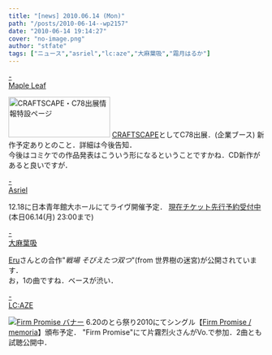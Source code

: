 ```yaml
---
title: "[news] 2010.06.14 (Mon)"
path: "/posts/2010-06-14--wp2157"
date: "2010-06-14 19:14:27"
cover: "no-image.png"
author: "stfate"
tags: ["ニュース","asriel","lc:aze","大麻葉吸","霜月はるか"]
---
```


<style type="text/css">
<!--
p {white-space: pre-wrap};
-->
</style>

<a class="topics" href="http://shimotsukin.com/" target="_blank">- Maple Leaf</a>
<div class="news"><a href="http://craftscape.co.jp/c78/c78.html" target="_blank"><img src="http://craftscape.co.jp/c78/banc78_200.jpg" width="200" height="80" border="0" alt="CRAFTSCAPE・C78出展情報特設ページ"></a>
<a href="http://craftscape.co.jp/" target="_blank">CRAFTSCAPE</a>としてC78出展．(企業ブース)
新作予定ありとのこと．詳細は今後告知．
<div id="talk">今後はコミケでの作品発表はこういう形になるということですかね．CD新作があると良いですが．</div></div>

<a class="topics" href="http://asriel.jp/" target="_blank">- Asriel</a>
<div class="news">12.18に日本青年館大ホールにてライヴ開催予定．
<a href="http://5pb.jp/asriel/live/" target="_blank">現在チケット先行予約受付中</a>(本日06.14(月) 23:00まで)</div>

<a class="topics" href="http://www.human-bbq.com/" target="_blank">- 大麻葉吸</a>
<div class="news"><a href="http://www.lkjp.net/" target="_blank">Eru</a>さんとの合作"<em>戦場 そびえたつ双つ</em>"(from 世界樹の迷宮)が公開されています．
<div id="talk">お，1の曲ですね．ベースが渋い．</div></div>

<a class="topics" href="http://r-lmina.sakura.ne.jp/" target="_blank">- LC:AZE</a>
<div class="news"><a href="http://www.lcaze.com/firm_promise/" target="_blank"><img src="http://www.lcaze.com/firm_promise/images/banner_l.png" alt="Firm Promise バナー" border="0" /></a>
6.20のとら祭り2010にてシングル【<a href="http://www.lcaze.com/firm_promise/" target="_blank">Firm Promise / memoria</a>】頒布予定．
"Firm Promise"にて片霧烈火さんがVo.で参加．2曲とも試聴公開中．</div>